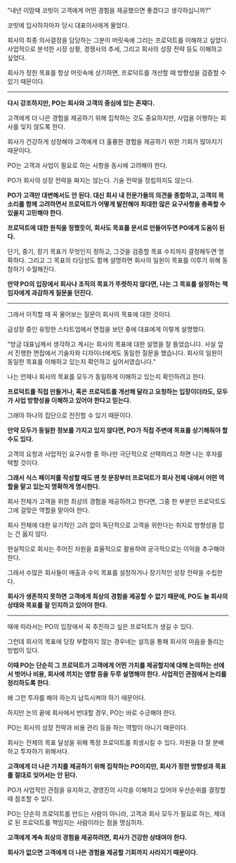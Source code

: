 "내년 이맘때 코빗이 고객에게 어떤 경험을 제공했으면 좋겠다고 생각하십니까?"

코빗에 입사하자마자 당시 대표이사에게 물었다.

회사의 최종 의사결정을 담당하는 그분이 머릿속에 그리는 프로덕트를 이해하고 싶었다. 사업적으로 분석한 시장 상황, 경쟁사의 추세, 그리고 회사의 성장 전략 등도 이해하고 싶었다.

회사가 정한 목표를 항상 머릿속에 상기하면, 프로덕트를 개선할 때 방향성을 검증할 수 있기 때문이다.

---

**다시 강조하지만, PO는 회사와 고객의 중심에 있는 존재다.**

고객에게 더 나은 경험을 제공하기 위해 집착하는 것도 중요하지만, 사업을 이행하는 회사를 잊지 않도록 한다.

회사가 건강하게 성장해야 고객에게 더 훌륭한 경험을 제공하기 위한 기회가 많아지기 때문이다.

PO는 고객과 사업이 필요로 하는 사항을 동시에 고려해야 한다.

PO가 회사의 성장 전략을 짜지는 않는다. 기술 전략을 정립하지도 않는다.

**PO가 고객만 대변해서도 안 된다. 대신 회사 내 전문가들의 의견을 종합하고, 고객의 목소리를 함께 고려하면서 프로덕트가 어떻게 발전해야 최대한 많은 요구사항을 충족할 수 있을지 고민해야 한다.**

**프로덕트에 대한 원칙을 정했듯이, 회사도 목표를 문서로 만들어두면 PO에게 도움이 된다.**

단기, 중기, 장기 목표가 무엇인지 정하고, 그것을 검증할 목표 수치까지 결정해두면 명확하다. 그리고 그 목표의 타당성도 함께 설명하면 회사의 일원이 목표를 이루기 위해 동참하기 수월해진다.

**만약 PO의 입장에서 회사나 조직의 목표가 뚜렷하지 않다면, 나는 그 목표를 설정하는 책임자에게 과감하게 질문을 던진다.**

---

그래서 이직할 때 꼭 물어보는 질문이 회사의 목표에 대한 것이다.

급성장 중인 유망한 스타트업에서 면접을 보던 중에 대표에게 이렇게 설명했다.

"방금 대표님께서 생각하고 계시는 회사의 목표에 대한 설명을 잘 들었습니다. 사실 앞서 진행한 면접에서 기술자와 디자이너에게도 동일한 질문을 했습니다. 회사의 일원이 동일한 목표를 이해하고 있는지 확인하고 싶어서였습니다."

나는 언제나 회사의 목표를 모두가 동일하게 이해하고 있는지 확인하려고 한다.

**프로덕트를 직접 만들거나, 혹은 프로덕트를 개선해 달라고 요청하는 입장이더라도, 모두가 사업 방향성을 이해하고 있어야 한다고 믿는다.**

그래야 하나의 집단으로 전진할 수 있기 때문이다.

**만약 모두가 동일한 정보를 가지고 있지 않다면, PO가 직접 주변에 목표를 상기해줘야 할 수도 있다.**

고객의 요청과 사업적인 요구사항 중 하나만 극단적으로 선택하라고 하면 나는 후자를 택할 것이다.

**그래서 식스 페이저를 작성할 때도 맨 첫 문장부터 프로덕트가 회사 전체 내에서 어떤 역할을 맡고 있는지 명확하게 명시한다.**

회사 전체가 고객을 위한 최상의 경험을 제공하려고 한다면, 그중 한 부분인 프로덕트도 그에 걸맞은 역할을 맡아야 한다.

회사 전체에 대한 유기적인 고려 없이 독단적으로 고객을 위한다는 취지로 방향성을 잡는 건 옳지 않다.

현실적으로 회사는 주어진 자원을 효율적으로 활용하여 궁극적으로는 이익을 추구해야 한다.

그래서 수많은 회사들이 매출과 수익 목표를 설정하거나 장기적인 성장 전략을 수립한다.

**회사가 생존하지 못하면 고객에게 최상의 경험을 제공할 수 없기 때문에, PO도 늘 회사의 상태와 목표를 잘 인지하고 있어야 한다.**

---

때에 따라서는 PO의 입장에서 꼭 추진하고 싶은 프로덕트가 생길 수 있다.

그런데 회사의 목표에 당장 부합하지 않는 경우네는 설득을 통해 회사의 마음을 돌리는 방법이 있다.

**이때 PO는 단순히 그 프로덕트가 고객에게 어떤 가치를 제공할지에 대해 논의하는 선에서 벗어나 비용, 회사에 끼치는 영향 등을 두루 설명해야 한다. 사업적인 관점에서 논리를 정리하도록 한다.**

왜 그런 투자를 해야 하는지 납득시켜야 하기 때문이다.

하지만 논의 끝에 회사에서 반대할 경우, PO는 바로 수긍해야 한다.

PO는 회사의 성장 전략과 비용 관리 등을 하는 역할이 아니기 때문이다.

회사는 전체의 목표 달성을 위해 특정 프로덕트를 희생시킬 수 있다. 자원을 더 잘 분배하고 투자하기 위해서다.

**고객에게 더 나은 가치를 제공하기 위해 집착하는 PO이지만, 회사가 정한 방향성과 목표를 절대로 잊어서는 안 된다.**

PO가 사업적인 관점을 유지하고, 경영진의 시각을 이해하고 있어야 우선순위를 결정할 때 참조할 수 있다.

PO는 단순히 프로덕트를 만드는 사람이 아니라, 고객과 회사 모두가 필요로 하는, 제대로 된 프로덕트를 책임지는 사람이라는 점을 명심하자.

**고객에게 계속 최상의 경험을 제공하려면, 회사가 건강한 상태여야 한다.**

**회사가 없으면 고객에게 더 나은 경험을 제공할 기회까지 사라지기 때문이다.**
